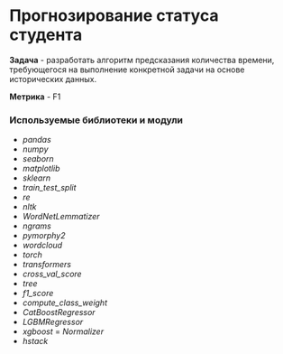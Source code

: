 # Прогнозирование статуса студента


**Задача** -  разработать алгоритм предсказания количества времени, требующегося на выполнение конкретной задачи на основе исторических данных.

**Метрика** - F1


### **Используемые библиотеки и модули**
 - *pandas*
 - *numpy*
 - *seaborn*
 - *matplotlib*
 - *sklearn*
 - *train_test_split*
 - *re*
 - *nltk*
 - *WordNetLemmatizer*
 - *ngrams*
 - *pymorphy2*
 - *wordcloud*
 - *torch*
 - *transformers*
 - *cross_val_score*
 - *tree*
 - *f1_score*
 - *compute_class_weight*
 - *CatBoostRegressor*
 - *LGBMRegressor*
 - *xgboost*
 = *Normalizer*
 - *hstack*
